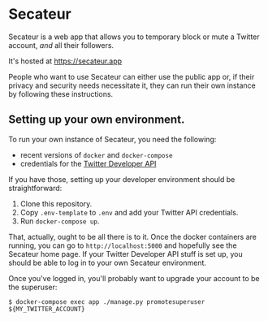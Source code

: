# Secateur

Secateur is a web app that allows you to temporary block or mute a Twitter account, *and* all their followers.

It's hosted at https://secateur.app

People who want to use Secateur can either use the public app or, if their privacy and security needs necessitate it, they can run their own instance by following these instructions.

## Setting up your own environment.

To run your own instance of Secateur, you need the following:

- recent versions of `docker` and `docker-compose`
- credentials for the [Twitter Developer API](https://developer.twitter.com/)

If you have those, setting up your developer environment should be straightforward:

1. Clone this repository.
2. Copy `.env-template` to `.env` and add your Twitter API credentials.
3. Run `docker-compose up`.

That, actually, ought to be all there is to it. Once the docker containers are running, you can go to `http://localhost:5000` and hopefully see the Secateur home page. If your Twitter Developer API stuff is set up, you should be able to log in to your own Secateur environment.

Once you've logged in, you'll probably want to upgrade your account to be the superuser:

```$ docker-compose exec app ./manage.py promotesuperuser ${MY_TWITTER_ACCOUNT}```

